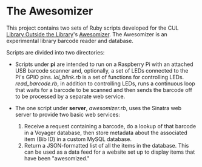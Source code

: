# The Awesomizer
This project contains two sets of Ruby scripts developed for the CUL [Library Outside the Library](http://labs.library.cornell.edu)'s [Awesomizer](http://awesome.library.cornell.edu). The Awesomizer is an experimental library barcode reader and database.

Scripts are divided into two directories:

- Scripts under **pi** are intended to run on a Raspberry Pi with an attached USB barcode scanner and, optionally, a set of LEDs connected to the Pi's GPIO pins. *lol_blink.rb* is a set of functions for controlling LEDs. *read_barcode.rb*, in addition to controlling LEDs, runs a continuous loop that waits for a barcode to be scanned and then sends the barcode off to be processed by a separate web service.

- The one script under **server**, *awesomizer.rb*, uses the Sinatra web server to provide two basic web services:
	1. Receive a request containing a barcode, do a lookup of that barcode in a Voyager database, then store metadata about the associated item (Bib ID) in a custom MySQL database.
	2. Return a JSON-formatted list of all the items in the database. This can be used as a data feed for a website set up to display items that have been "awesomized."
